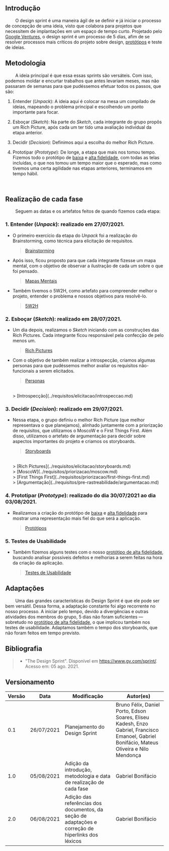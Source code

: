 ## Introdução

&emsp;&emsp;
O design sprint é uma maneira ágil de se definir e já iniciar o processo de concepção de uma ideia, visto que colabora para projetos que necessitem de implantações em um espaço de tempo curto. Projetado pelo [Google Ventures](https://www.gv.com/sprint/), o design sprint é um processo de 5 dias, afim de se resolver processos mais críticos do projeto sobre design, [protótipos](../../requisitos/modelagem/lexicos/#lexico-prototipo) e teste de ideias. 
<br>

## Metodologia
&emsp;&emsp;
A ideia principal é que essa essas sprints são versáteis. Com isso, podemos moldar e encurtar trabalhos que antes levariam meses, mas não passaram de semanas para que pudéssemos efetuar todos os passos, que são:

1. Entender (_Unpack_): A ideia aqui é colocar na mesa um compilado de ideias, mapeando o problema principal e escolhendo um ponto importante para focar. 

2. Esboçar (_Sketch_): Na parte do _Sketch_, cada integrante do grupo propôs um Rich Picture, após cada um ter tido uma avaliação individual da etapa anterior.

3. Decidir (_Decision_): Definimos aqui a escolha do melhor Rich Picture.

4. Prototipar (_Prototype_): De longe, a etapa que mais nos tomou tempo. Fizemos todo o protótipo de [baixa](../../requisitos/modelagem/lexicos/#lexico-prototipo-de-baixa-fidelidade) e [alta fidelidade](../../requisitos/modelagem/lexicos/#lexico-prototipo-de-alta-fidelidade), com todas as telas incluídas, o que nos tomou um tempo maior que o esperado, mas como tivemos uma certa agilidade nas etapas anteriores, terminamos em tempo hábil.
<br>

## Realização de cada fase
&emsp;&emsp;
Seguem as datas e os artefatos feitos de quando fizemos cada etapa:

### 1. Entender (_Unpack_): realizado em 27/07/2021. 

- O primeiro exercício da etapa do _Unpack_ foi a realização do Brainstorming, como técnica para elicitação de requisitos.
   
    > [Brainstorming](../requisitos/elicitacao/brainstorming.md)

- Após isso, ficou proposto para que cada integrante fizesse um mapa mental, com o objetivo de observar a ilustração de cada um sobre o que foi pensado.
   
    > [Mapas Mentais](../requisitos/pre-rastreabilidade/mapa-mental.md)

- Também tivemos o 5W2H, como artefato para compreender melhor o projeto, entender o problema e nossos objetivos para resolvê-lo.
    
    > [5W2H](../requisitos/pre-rastreabilidade/5w2h.md)

### 2. Esboçar (_Sketch_): realizado em 28/07/2021.

- Um dia depois, realizamos o _Sketch_ iniciando com as construções das Rich Pictures. Cada integrante ficou responsável pela confecção de pelo menos um.
   
    > [Rich Pictures](../requisitos/pre-rastreabilidade/rich-picture.md)

- Com o objetivo de também realizar a introspecção, criamos algumas personas para que pudéssemos melhor avaliar os requisitos não-funcionais a serem elicitados.
    
    > [Personas](../requisitos/elicitacao/personas.md)
    <br> 
    > [Introspecção](../requisitos/elicitacao/introspeccao.md)
    
### 3. Decidir (_Decision_): realizado em 29/07/2021.

- Nessa etapa, o grupo definiu o melhor Rich Picture (que melhor representava o que planejamos), alinhado juntamente com a priorização de requisitos, que utilizamos o MoscoW e o First Things First. Além disso, utilizamos o artefato de argumentação para decidir sobre aspectos importantes do projeto e criamos os storyboards.
   
    > [Storyboards](../requisitos/pre-rastreabilidade/rich-picture.md)
    <br>
    > [Rich Pictures](../requisitos/elicitacao/storyboards.md)
    <br>
    > [MoscoW](../requisitos/priorizacao/moscow.md)
    <br>
    > [First Things First](../requisitos/priorizacao/first-things-first.md)
    <br>
    > [Argumentação](../requisitos/pre-rastreabilidade/argumentacao.md)


### 4. Prototipar (_Prototype_): realizado do dia 30/07/2021 ao dia 03/08/2021.

- Realizamos a criação do protótipo de [baixa](../../requisitos/modelagem/lexicos/#lexico-prototipo-de-baixa-fidelidade) e [alta fidelidade](../../requisitos/modelagem/lexicos/#lexico-prototipo-de-alta-fidelidade) para mostrar uma representação mais fiel do que será a aplicação.
    
    > [Protótipos](./prototipos.md)

### 5. Testes de Usabilidade

- Também fizemos alguns testes com o nosso [protótipo de alta fidelidade](../../requisitos/modelagem/lexicos/#lexico-prototipo-de-alta-fidelidade), buscando analisar possíveis defeitos e melhorias a serem feitas na hora da criação da aplicação.
    
    > [Testes de Usabilidade](./prototipos.md)

## Adaptações

&emsp;&emsp;
Uma das grandes características do Design Sprint é que ele pode ser bem versátil. Dessa forma, a adaptação constante foi algo recorrente no nosso processo. A iniciar pelo tempo, devido a divergências e outras atividades dos membros do grupo, 5 dias não foram suficientes — sobretudo no [protótipo de alta fidelidade](../../requisitos/modelagem/lexicos.md/#lexico-prototipo-de-alta-fidelidade), o que implicou também nos testes de usabilidade. Adaptamos também o tempo dos storyboards, que não foram feitos em tempo previsto.  

## Bibliografia
> - "The Design Sprint". Disponível em <https://www.gv.com/sprint/>. Acesso em: 05 ago. 2021.

## Versionamento
| Versão | Data | Modificação | Autor(es) |
|--|--|--|--|
|0.1|26/07/2021| Planejamento do Design Sprint | Bruno Félix, Daniel Porto, Edson Soares, Eliseu Kadesh, Enzo Gabriel, Francisco Emanoel, Gabriel Bonifácio, Mateus Oliveira e Nilo Mendonça|
|1.0|05/08/2021| Adição da introdução, metodologia e data de realização de cada fase | Gabriel Bonifácio |
|2.0|06/08/2021| Adição das referências dos documentos, da seção de adaptações e correção de hiperlinks dos léxicos | Gabriel Bonifácio |